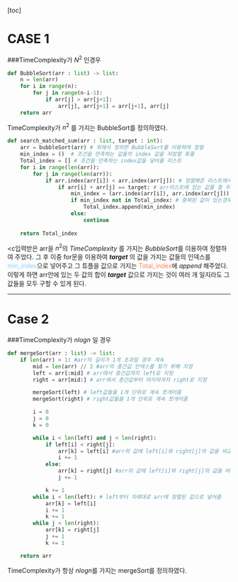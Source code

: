 [toc]
# CASE 1

###TimeComplexity가 $N^2$ 인경우

```python
def BubbleSort(arr : list) -> list:
    n = len(arr)
    for i in range(n):
        for j in range(n-i-1):
            if arr[j] > arr[j+1]:
                arr[j], arr[j+1] = arr[j+1], arr[j]
    return arr
```

TimeComplexity가 $n^2$ 를 가지는 BubbleSort를 정의하였다.

```python
def search_matched_sum(arr : list, target : int):
    arr = bubbleSort(arr) # 위에서 정의한 BubbleSort를 이용하여 정렬
    min_index = ()  # 조건을 만족하는 값들의 index 값을 저장할 튜플
    Total_index = [] # 조건을 만족하는 index값을 넣어줄 리스트
    for i in range(len(arr)):
        for j in range(len(arr)): 
            if arr.index(arr[i]) < arr.index(arr[j]): # 정렬해준 리스트에서 index값이 작을 경우만 탐색
                if arr[i] + arr[j] == target: # arr리스트에 있는 값들 중 두 값을 더한 것이 target과 같을 경우
                    min_index = (arr.index(arr[i]), arr.index(arr[j]))
                    if min_index not in Total_index: # 중복된 값이 있는경우 제외
                        Total_index.append(min_index)
                    else:
                        continue
   
    return Total_index
```


<c입력받은 arr을 $n^2$의 *TimeComplexity* 를 가지는 *BubbleSort*를 이용하여 정렬하여 주었다. 
그 후 이중 for문을 이용하여 ***target*** 의 값을 가지는 값들의 인덱스를 <span style='color: lightskyblue'>min_index</span>으로 넣어주고 
그 튜플을 값으로 가지는 <span style="color: coral">Total_index</span>에 *append* 해주었다.
이렇게 하면 arr안에 있는 두 값의 합이 ***target*** 값으로 가지는 것이 여러 개 일지라도 
그 값들을 모두 구할 수 있게 된다.

---

# Case 2
###TimeComplexity가 $nlogn$ 일 경우

```python
def mergeSort(arr : list) -> list:
    if len(arr) > 1: #arr의 길이가 1개 초과일 경우 계속
        mid = len(arr) // 2 #arr의 중간값 인덱스를 찾기 위해 지정
        left = arr[:mid] # arr에서 중간값까지 left로 지정
        right = arr[mid:] # arr에서 중간값부터 마지막까지 right로 지정

        mergeSort(left) # left값들을 1개 단위로 계속 쪼개어줌
        mergeSort(right) # right값들을 1개 단위로 계속 쪼개어줌

        i = 0
        j = 0
        k = 0

        while i < len(left) and j < len(right):
            if left[i] < right[j]: 
                arr[k] = left[i] #arr의 값에 left[i]와 right[j]의 값을 비교하여 넣어줌
                i += 1
            else:
                arr[k] = right[j] #arr의 값에 left[i]와 right[j]의 값을 비교하여 넣어줌
                j += 1

            k += 1
        while i < len(left): # left부터 차례대로 arr에 정렬된 값으로 넣어줌
            arr[k] = left[i]
            i += 1
            k += 1
        while j < len(right):
            arr[k] = right[j]
            j += 1
            k += 1

    return arr
```

TimeComplexity가 항상 $nlogn$를 가지는 mergeSort를 정의하였다.




